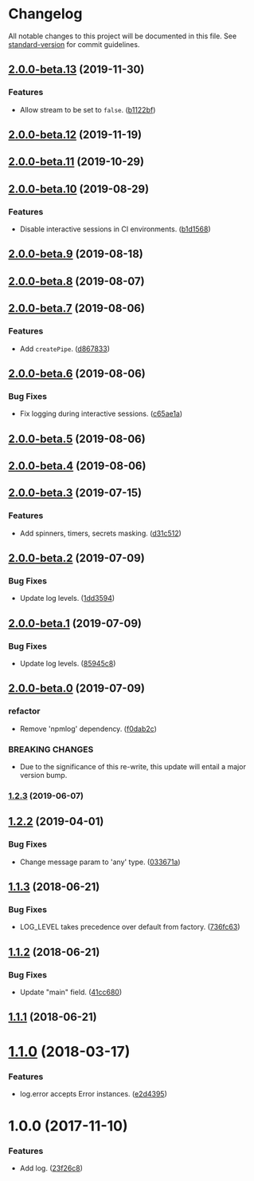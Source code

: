 # Changelog

All notable changes to this project will be documented in this file. See [standard-version](https://github.com/conventional-changelog/standard-version) for commit guidelines.

## [2.0.0-beta.13](https://github.com/darkobits/log/compare/v2.0.0-beta.12...v2.0.0-beta.13) (2019-11-30)


### Features

* Allow stream to be set to `false`. ([b1122bf](https://github.com/darkobits/log/commit/b1122bf87354f8b034f26932fa724ecbd3be64d9))

## [2.0.0-beta.12](https://github.com/darkobits/log/compare/v2.0.0-beta.11...v2.0.0-beta.12) (2019-11-19)

## [2.0.0-beta.11](https://github.com/darkobits/log/compare/v2.0.0-beta.10...v2.0.0-beta.11) (2019-10-29)

## [2.0.0-beta.10](https://github.com/darkobits/log/compare/v2.0.0-beta.9...v2.0.0-beta.10) (2019-08-29)


### Features

* Disable interactive sessions in CI environments. ([b1d1568](https://github.com/darkobits/log/commit/b1d1568))

## [2.0.0-beta.9](https://github.com/darkobits/log/compare/v2.0.0-beta.8...v2.0.0-beta.9) (2019-08-18)

## [2.0.0-beta.8](https://github.com/darkobits/log/compare/v2.0.0-beta.7...v2.0.0-beta.8) (2019-08-07)

## [2.0.0-beta.7](https://github.com/darkobits/log/compare/v2.0.0-beta.6...v2.0.0-beta.7) (2019-08-06)


### Features

* Add `createPipe`. ([d867833](https://github.com/darkobits/log/commit/d867833))

## [2.0.0-beta.6](https://github.com/darkobits/log/compare/v2.0.0-beta.5...v2.0.0-beta.6) (2019-08-06)


### Bug Fixes

* Fix logging during interactive sessions. ([c65ae1a](https://github.com/darkobits/log/commit/c65ae1a))

## [2.0.0-beta.5](https://github.com/darkobits/log/compare/v2.0.0-beta.4...v2.0.0-beta.5) (2019-08-06)

## [2.0.0-beta.4](https://github.com/darkobits/log/compare/v2.0.0-beta.3...v2.0.0-beta.4) (2019-08-06)



## [2.0.0-beta.3](https://github.com/darkobits/log/compare/v2.0.0-beta.2...v2.0.0-beta.3) (2019-07-15)


### Features

* Add spinners, timers, secrets masking. ([d31c512](https://github.com/darkobits/log/commit/d31c512))



## [2.0.0-beta.2](https://github.com/darkobits/log/compare/v2.0.0-beta.1...v2.0.0-beta.2) (2019-07-09)


### Bug Fixes

* Update log levels. ([1dd3594](https://github.com/darkobits/log/commit/1dd3594))



## [2.0.0-beta.1](https://github.com/darkobits/log/compare/v2.0.0-beta.0...v2.0.0-beta.1) (2019-07-09)


### Bug Fixes

* Update log levels. ([85945c8](https://github.com/darkobits/log/commit/85945c8))



## [2.0.0-beta.0](https://github.com/darkobits/log/compare/v1.2.3...v2.0.0-beta.0) (2019-07-09)


### refactor

* Remove 'npmlog' dependency. ([f0dab2c](https://github.com/darkobits/log/commit/f0dab2c))


### BREAKING CHANGES

* Due to the significance of this re-write, this update will entail a major version bump.



### [1.2.3](https://github.com/darkobits/log/compare/v1.2.2...v1.2.3) (2019-06-07)



## [1.2.2](https://github.com/darkobits/log/compare/v1.2.1...v1.2.2) (2019-04-01)


### Bug Fixes

* Change message param to 'any' type. ([033671a](https://github.com/darkobits/log/commit/033671a))



<a name="1.1.3"></a>
## [1.1.3](https://github.com/darkobits/log/compare/v1.1.2...v1.1.3) (2018-06-21)


### Bug Fixes

* LOG_LEVEL takes precedence over default from factory. ([736fc63](https://github.com/darkobits/log/commit/736fc63))



<a name="1.1.2"></a>
## [1.1.2](https://github.com/darkobits/log/compare/v1.1.0...v1.1.2) (2018-06-21)


### Bug Fixes

* Update "main" field. ([41cc680](https://github.com/darkobits/log/commit/41cc680))



<a name="1.1.1"></a>
## [1.1.1](https://github.com/darkobits/log/compare/v1.1.0...v1.1.1) (2018-06-21)



<a name="1.1.0"></a>
# [1.1.0](https://github.com/darkobits/log/compare/v1.0.0...v1.1.0) (2018-03-17)


### Features

* log.error accepts Error instances. ([e2d4395](https://github.com/darkobits/log/commit/e2d4395))



<a name="1.0.0"></a>
# 1.0.0 (2017-11-10)


### Features

* Add log. ([23f26c8](https://github.com/darkobits/log/commit/23f26c8))
